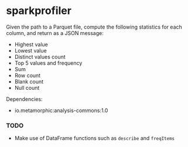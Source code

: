 # sparkprofiler

Given the path to a Parquet file, compute the following statistics for each column,
and return as a JSON message:

* Highest value
* Lowest value
* Distinct values count
* Top 5 values and frequency
* Sum
* Row count
* Blank count
* Null count

Dependencies:

* io.metamorphic:analysis-commons:1.0

### TODO

* Make use of DataFrame functions such as `describe` and `freqItems`
